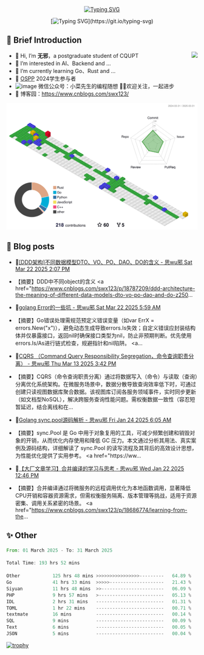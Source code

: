 <div align="center">
    
[![Typing SVG](https://readme-typing-svg.herokuapp.com?font=Fira+Code&pause=10000&color=2977F7&center=true&vCenter=true&random=false&width=435&height=80&lines=%E6%80%9D+%E6%97%A0+%E9%82%AA)](https://git.io/typing-svg)

</div>

<div align="center">
    
[![Typing SVG](https://readme-typing-svg.herokuapp.com?font=Fira+Code&pause=1000&color=2977F7&center=true&vCenter=true&random=false&width=600&height=40&lines=keep+learing+%2C+keep+trying+%2C+keep+doing.)](https://git.io/typing-svg)

</div>


## 🤡 Brief Introduction

<p><img src="https://count.getloli.com/get/@:578223592" align="right" /></p>



- 👋 Hi, I’m **无邪**，a postgraduate student of CQUPT
- 👀 I’m interested in AI、Backend and ...
- 🌱 I’m currently learning Go、Rust and ...
- 💞️ [OSPP](https://summer-ospp.ac.cn/) 2024学生参与者
- ![image](https://github.com/user-attachments/assets/ddc32216-0659-469e-b6aa-89eafc948bf2) 微信公众号：小菜先生的编程随想 👏🏻欢迎关注，一起进步
- 🎈 博客园：https://www.cnblogs.com/swx123/

![](profile-3d-contrib/profile-gitblock.svg)

## 🎈 Blog posts
<!-- BLOG-POST-LIST:START -->
 - 💫[[DDD架构]不同数据模型DTO、VO、PO、DAO、DO的含义 - 思wu邪 Sat Mar 22 2025 2:07 PM](https://www.cnblogs.com/swx123/p/18787209/ddd-architecture-the-meaning-of-different-data-models-dto-vo-po-dao-and-do-z250gkg) 
 - 【摘要】DDD中不同object的含义 &lt;a href=&quot;https://www.cnblogs.com/swx123/p/18787209/ddd-architecture-the-meaning-of-different-data-models-dto-vo-po-dao-and-do-z250... 

 - 🦧[golang Error的一些坑 - 思wu邪 Sat Mar 22 2025 5:59 AM](https://www.cnblogs.com/swx123/p/18786510/some-pitfalls-of-golang-error-zm5wif) 
 - 【摘要】Go错误处理需规范预定义错误变量（如var ErrX = errors.New&lpar;&quot;x&quot;&rpar;），避免动态生成导致errors.Is失效；自定义错误应封装结构体并仅暴露接口，返回nil时确保接口类型为nil，防止非预期判断。优先使用errors.Is/As进行链式检查，规避指针和nil陷阱。 &lt;a... 

 - 💫[CQRS （Command Query Responsibility Segregation，命令查询职责分离） - 思wu邪 Thu Mar 13 2025 3:42 PM](https://www.cnblogs.com/swx123/p/18771282/cqrs-command-query-responsibility-segregation-command-query-responsibilities-separation-z1q9ewi) 
 - 【摘要】CQRS（命令查询职责分离）通过将数据写入（命令）与读取（查询）分离优化系统架构。在微服务场景中，数据分散导致查询效率低下时，可通过创建只读视图数据库聚合数据。该视图库订阅各服务领域事件，实时同步更新（如文档型NoSQL），解决跨服务查询性能问题。需权衡数据一致性（容忍短暂延迟，结合离线和在... 

 - 💫[Golang sync.pool源码解析 - 思wu邪 Fri Jan 24 2025 6:05 AM](https://www.cnblogs.com/swx123/p/18689447/golang-syncpool-source-code-analysis-1xpgw6) 
 - 【摘要】sync.Pool 是 Go 中用于对象复用的工具，可减少频繁创建和销毁对象的开销，从而优化内存使用和降低 GC 压力。本文通过分析其用法、真实案例及源码结构，详细解读了 sync.Pool 的读写流程及其背后的高效设计思想，为性能优化提供了实用参考。 &lt;a href=&quot;https://ww... 

 - 💯[【大厂文章学习】合并编译的学习与思考 - 思wu邪 Wed Jan 22 2025 12:46 PM](https://www.cnblogs.com/swx123/p/18686774/learning-from-the-large-factory-article-the-study-and-thinking-of-combined-compilation-jva2s) 
 - 【摘要】合并编译通过将微服务的远程调用优化为本地函数调用，显著降低CPU开销和容器资源需求，但需权衡服务隔离、版本管理等挑战，适用于资源密集、调用关系紧密的场景。 &lt;a href=&quot;https://www.cnblogs.com/swx123/p/18686774/learning-from-the... 
<!-- BLOG-POST-LIST:END -->


## ✨ Other
<!--START_SECTION:waka-->

```rust
From: 01 March 2025 - To: 31 March 2025

Total Time: 193 hrs 52 mins

Other            125 hrs 48 mins >>>>>>>>>>>>>>>>---------   64.89 %
Go               41 hrs 33 mins  >>>>>--------------------   21.43 %
Siyuan           11 hrs 48 mins  >>-----------------------   06.09 %
PHP              9 hrs 57 mins   >------------------------   05.13 %
IDL              2 hrs 31 mins   -------------------------   01.31 %
TOML             1 hr 22 mins    -------------------------   00.71 %
textmate         16 mins         -------------------------   00.14 %
SQL              9 mins          -------------------------   00.09 %
Text             6 mins          -------------------------   00.05 %
JSON             5 mins          -------------------------   00.04 %
```

<!--END_SECTION:waka-->


[![trophy](https://github-profile-trophy.vercel.app/?username=578223592)](https://github.com/ryo-ma/github-profile-trophy)

[^_^]:
    commentted-out contents
    should be shift to right by four spaces (`>>`).


    ![:name](https://count.getloli.com/get/@:578223592#pic_right)

    <img align="right" alt="GIF" src="src/code.gif" width="343" height="220" title="Do what you like, and do it best!"> &nbsp;&nbsp;&nbsp;&nbsp;

    <!---
    [https://github.com/anuraghazra/github-readme-stats/blob/master/docs/readme_cn.md](https://www.yuque.com/achuan-2/blog/dq718n)
    --->
    <div align="center">
    <span>  </span>
    <img height="170px" src="https://github-readme-stats.vercel.app/api?username=578223592&theme=solarized-light" /><span>  </span><img height="170px" src="https://github-readme-stats.vercel.app/api/top-langs/?username=578223592&layout=compact&langs_count=8&theme=solarized-light" />
    <span>  </span>
    </div>
    
    <div align="center">
    <!--     [![Ashutosh's github activity graph](https://github-readme-activity-graph.vercel.app/graph?username=Ashutosh00710)](https://github.com/ashutosh00710/github-readme-activity-graph) -->
        <img src="https://github-readme-activity-graph.vercel.app/graph?username=578223592&theme=lucent" />
    <!--     <img src="https://activity-graph.herokuapp.com/graph?username=578223592&theme=minimal" /> -->
    </div>
    
    
    <picture>
      <source media="(prefers-color-scheme: dark)" srcset="https://raw.githubusercontent.com/578223592/578223592/output/github-contribution-grid-snake-dark.svg">
      <source media="(prefers-color-scheme: light)" srcset="https://raw.githubusercontent.com/578223592/578223592/output/github-contribution-grid-snake.svg">
      <img alt="github contribution grid snake animation" src="https://raw.githubusercontent.com/578223592/578223592/output/github-contribution-grid-snake.svg">
    </picture>
